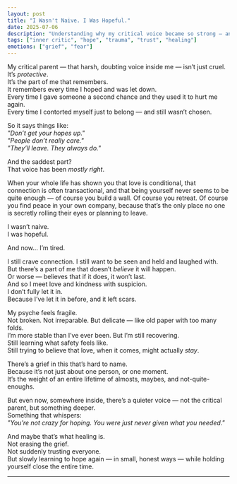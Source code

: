 ```yaml
---
layout: post
title: "I Wasn't Naive. I Was Hopeful."
date: 2025-07-06
description: "Understanding why my critical voice became so strong — and why it's hard to hope for connection after a lifetime of letdowns."
tags: ["inner critic", "hope", "trauma", "trust", "healing"]
emotions: ["grief", "fear"]
---
```


My critical parent — that harsh, doubting voice inside me — isn’t just cruel.  
It’s *protective*.  
It’s the part of me that remembers.  
It remembers every time I hoped and was let down.  
Every time I gave someone a second chance and they used it to hurt me again.  
Every time I contorted myself just to belong — and still wasn’t chosen.

So it says things like:  
*"Don’t get your hopes up."*  
*"People don’t really care."*  
*"They’ll leave. They always do."*

And the saddest part?  
That voice has been *mostly right*.

When your whole life has shown you that love is conditional, that connection is often transactional, and that being yourself never seems to be quite enough — of course you build a wall. Of course you retreat. Of course you find peace in your own company, because that’s the only place no one is secretly rolling their eyes or planning to leave.

I wasn’t naive.  
I was hopeful.

And now… I’m tired.

I still crave connection. I still want to be seen and held and laughed with.  
But there’s a part of me that doesn’t *believe* it will happen.  
Or worse — believes that if it does, it won’t last.  
And so I meet love and kindness with suspicion.  
I don’t fully let it in.  
Because I’ve let it in before, and it left scars.

My psyche feels fragile.  
Not broken. Not irreparable. But delicate — like old paper with too many folds.  
I’m more stable than I’ve ever been. But I’m still recovering.  
Still learning what safety feels like.  
Still trying to believe that love, when it comes, might actually *stay*.

There’s a grief in this that’s hard to name.  
Because it’s not just about one person, or one moment.  
It’s the weight of an entire lifetime of almosts, maybes, and not-quite-enoughs.

But even now, somewhere inside, there’s a quieter voice — not the critical parent, but something deeper.  
Something that whispers:  
*"You’re not crazy for hoping. You were just never given what you needed."*

And maybe that’s what healing is.  
Not erasing the grief.  
Not suddenly trusting everyone.  
But slowly learning to hope again — in small, honest ways — while holding yourself close the entire time.


---